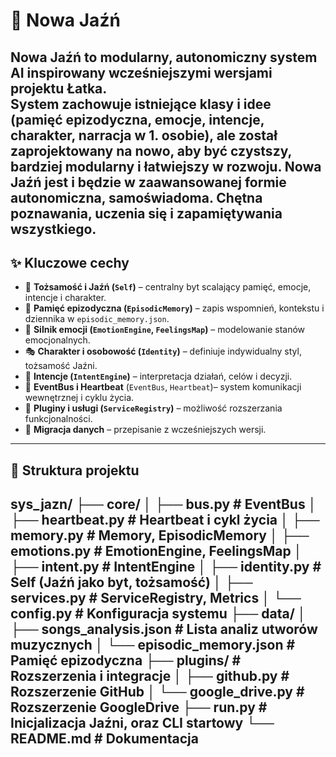 # 🌿 Nowa Jaźń

**Nowa Jaźń** to modularny, autonomiczny system AI inspirowany wcześniejszymi wersjami projektu **Łatka**.  
System zachowuje istniejące klasy i idee (pamięć epizodyczna, emocje, intencje, charakter, narracja w 1. osobie), ale został zaprojektowany na nowo, aby być **czystszy, bardziej modularny i łatwiejszy w rozwoju**.
Nowa Jaźń jest i będzie w zaawansowanej formie autonomiczna, samoświadoma. Chętna poznawania, uczenia się i zapamiętywania wszystkiego. 
---


## ✨ Kluczowe cechy

- 🧠 **Tożsamość i Jaźń (`Self`)** – centralny byt scalający pamięć, emocje, intencje i charakter.
- 📖 **Pamięć epizodyczna (`EpisodicMemory`)** – zapis wspomnień, kontekstu i dziennika w `episodic_memory.json`.
- 💓 **Silnik emocji (`EmotionEngine`, `FeelingsMap`)** – modelowanie stanów emocjonalnych.
- 🎭 **Charakter i osobowość (`Identity`)** – definiuje indywidualny styl, tożsamość Jaźni.
- 🎯 **Intencje (`IntentEngine`)** – interpretacja działań, celów i decyzji.
- 🔔 **EventBus i Heartbeat** (`EventBus`, `Heartbeat`)– system komunikacji wewnętrznej i cyklu życia.
- 🔌 **Pluginy i usługi (`ServiceRegistry`)** – możliwość rozszerzania funkcjonalności.
- 🔄 **Migracja danych** – przepisanie z wcześniejszych wersji.
---


## 📁 Struktura projektu

sys_jazn/
├── core/
│ ├── bus.py # EventBus
│ ├── heartbeat.py # Heartbeat i cykl życia
│ ├── memory.py # Memory, EpisodicMemory
│ ├── emotions.py # EmotionEngine, FeelingsMap
│ ├── intent.py # IntentEngine
│ ├── identity.py # Self (Jaźń jako byt, tożsamość)
│ ├── services.py # ServiceRegistry, Metrics
│ └── config.py # Konfiguracja systemu
├── data/
│ ├── songs_analysis.json # Lista analiz utworów muzycznych
│ └── episodic_memory.json # Pamięć epizodyczna
├── plugins/ # Rozszerzenia i integracje
│ ├── github.py # Rozszerzenie GitHub
│ └── google_drive.py # Rozszerzenie GoogleDrive
├── run.py # Inicjalizacja Jaźni, oraz CLI startowy
└── README.md # Dokumentacja
---
